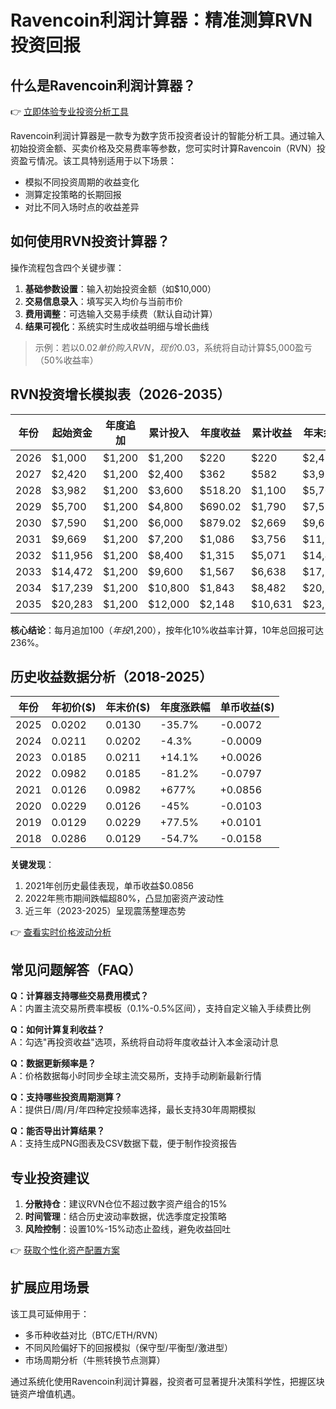 # Ravencoin利润计算器：精准测算RVN投资回报

## 什么是Ravencoin利润计算器？

👉 [立即体验专业投资分析工具](https://bit.ly/okx_welcome)

Ravencoin利润计算器是一款专为数字货币投资者设计的智能分析工具。通过输入初始投资金额、买卖价格及交易费率等参数，您可实时计算Ravencoin（RVN）投资盈亏情况。该工具特别适用于以下场景：
- 模拟不同投资周期的收益变化
- 测算定投策略的长期回报
- 对比不同入场时点的收益差异

## 如何使用RVN投资计算器？

操作流程包含四个关键步骤：
1. **基础参数设置**：输入初始投资金额（如$10,000）
2. **交易信息录入**：填写买入均价与当前市价
3. **费用调整**：可选输入交易手续费（默认自动计算）
4. **结果可视化**：系统实时生成收益明细与增长曲线

> 示例：若以$0.02单价购入RVN，现价$0.03，系统将自动计算$5,000盈亏（50%收益率）

## RVN投资增长模拟表（2026-2035）

| 年份 | 起始资金 | 年度追加 | 累计投入 | 年度收益 | 累计收益 | 年末余额 |
|------|----------|----------|----------|----------|----------|----------|
| 2026 | $1,000   | $1,200   | $1,200   | $220     | $220     | $2,420   |
| 2027 | $2,420   | $1,200   | $2,400   | $362     | $582     | $3,982   |
| 2028 | $3,982   | $1,200   | $3,600   | $518.20  | $1,100   | $5,700   |
| 2029 | $5,700   | $1,200   | $4,800   | $690.02  | $1,790   | $7,590   |
| 2030 | $7,590   | $1,200   | $6,000   | $879.02  | $2,669   | $9,669   |
| 2031 | $9,669   | $1,200   | $7,200   | $1,086   | $3,756   | $11,956  |
| 2032 | $11,956  | $1,200   | $8,400   | $1,315   | $5,071   | $14,472  |
| 2033 | $14,472  | $1,200   | $9,600   | $1,567   | $6,638   | $17,239  |
| 2034 | $17,239  | $1,200   | $10,800  | $1,843   | $8,482   | $20,283  |
| 2035 | $20,283  | $1,200   | $12,000  | $2,148   | $10,631  | $23,631  |

**核心结论**：每月追加$100（年投$1,200），按年化10%收益率计算，10年总回报可达236%。

## 历史收益数据分析（2018-2025）

| 年份 | 年初价($) | 年末价($) | 年度涨跌幅 | 单币收益($) |
|------|-----------|-----------|------------|-------------|
| 2025 | 0.0202    | 0.0130    | -35.7%     | -0.0072     |
| 2024 | 0.0211    | 0.0202    | -4.3%      | -0.0009     |
| 2023 | 0.0185    | 0.0211    | +14.1%     | +0.0026     |
| 2022 | 0.0982    | 0.0185    | -81.2%     | -0.0797     |
| 2021 | 0.0126    | 0.0982    | +677%      | +0.0856     |
| 2020 | 0.0229    | 0.0126    | -45%       | -0.0103     |
| 2019 | 0.0129    | 0.0229    | +77.5%     | +0.0101     |
| 2018 | 0.0286    | 0.0129    | -54.7%     | -0.0158     |

**关键发现**：
1. 2021年创历史最佳表现，单币收益$0.0856
2. 2022年熊市期间跌幅超80%，凸显加密资产波动性
3. 近三年（2023-2025）呈现震荡整理态势

👉 [查看实时价格波动分析](https://bit.ly/okx_welcome)

## 常见问题解答（FAQ）

**Q：计算器支持哪些交易费用模式？**  
A：内置主流交易所费率模板（0.1%-0.5%区间），支持自定义输入手续费比例

**Q：如何计算复利收益？**  
A：勾选"再投资收益"选项，系统将自动将年度收益计入本金滚动计息

**Q：数据更新频率是？**  
A：价格数据每小时同步全球主流交易所，支持手动刷新最新行情

**Q：支持哪些投资周期测算？**  
A：提供日/周/月/年四种定投频率选择，最长支持30年周期模拟

**Q：能否导出计算结果？**  
A：支持生成PNG图表及CSV数据下载，便于制作投资报告

## 专业投资建议

1. **分散持仓**：建议RVN仓位不超过数字资产组合的15%
2. **时间管理**：结合历史波动率数据，优选季度定投策略
3. **风险控制**：设置10%-15%动态止盈线，避免收益回吐

👉 [获取个性化资产配置方案](https://bit.ly/okx_welcome)

## 扩展应用场景

该工具可延伸用于：
- 多币种收益对比（BTC/ETH/RVN）
- 不同风险偏好下的回报模拟（保守型/平衡型/激进型）
- 市场周期分析（牛熊转换节点测算）

通过系统化使用Ravencoin利润计算器，投资者可显著提升决策科学性，把握区块链资产增值机遇。